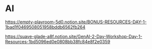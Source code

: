 # AI


https://empty-playroom-5d0.notion.site/BONUS-RESOURCES-DAY-1-1bad1f0469508051958bddb6562fb264

https://suave-glade-a8f.notion.site/GenAI-2-Day-Workshop-Day-1-Resources-1bd5096ed0e0808bb38fc84e8f2e0359
